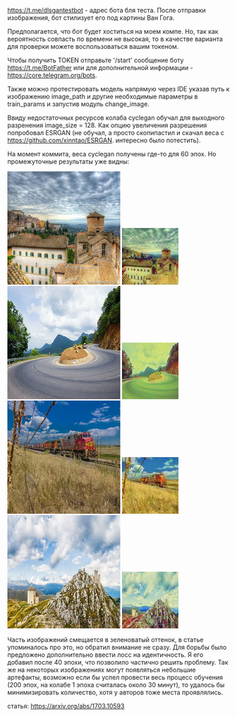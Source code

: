 https://t.me/dlsgantestbot - адрес бота бля теста. После отправки 
изображения, бот стилизует его под картины Ван Гога.

Предполагается, что бот будет хоститься на моем компе. Но, так как
вероятность совпасть по времени не высокая, то в качестве варианта для проверки 
можете воспользоваться вашим токеном.

Чтобы получить TOKEN отправьте '/start' сообщение боту https://t.me/BotFather или
для дополнительной информации - https://core.telegram.org/bots.

Также можно протестировать модель напрямую  через IDE указав путь к изображению image_path и 
другие необходимые параметры в train_params и запустив модуль change_image.

Ввиду недостаточных ресурсов колаба cyclegan обучал для выходного разренения
image_size = 128. Как опцию увеличения разрешения попробовал ESRGAN (не обучал, а просто
скопипастил и скачал веса с https://github.com/xinntao/ESRGAN. интересно было потестить). 

На момент коммита, веса cyclegan получены где-то для 60 эпох.
Но промежуточные результаты уже видны:

![alt text](https://github.com/HlodM/cyclegan/blob/main/weights/images/bot_image1.jpg?raw=true)
![alt text](https://github.com/HlodM/cyclegan/blob/main/weights/images/vg_image1.jpg?raw=true)
![alt text](https://github.com/HlodM/cyclegan/blob/main/weights/images/bot_image2.jpg?raw=true)
![alt text](https://github.com/HlodM/cyclegan/blob/main/weights/images/vg_image2.jpg?raw=true)
![alt text](https://github.com/HlodM/cyclegan/blob/main/weights/images/bot_image3.jpg?raw=true)
![alt text](https://github.com/HlodM/cyclegan/blob/main/weights/images/vg_image3.jpg?raw=true)
![alt text](https://github.com/HlodM/cyclegan/blob/main/weights/images/bot_image4.jpg?raw=true)
![alt text](https://github.com/HlodM/cyclegan/blob/main/weights/images/vg_image4.jpg?raw=true)

Часть изображений смещается в зеленоватый оттенок, в статье упоминалось про это, но обратил внимание не 
сразу. Для борьбы было предложено дополнительно ввести лосс на идентичность. Я его добавил после
40 эпохи, что позволило частично решить проблему. Так же на некоторых изображениях могут появляться
небольшие артефакты, возможно если бы успел провести весь процесс обучения (200 эпох, на колабе 1 эпоха
считалась около 30 минут), то удалось бы минимизировать количество, хотя у авторов тоже места проявлялись.


статья: https://arxiv.org/abs/1703.10593
